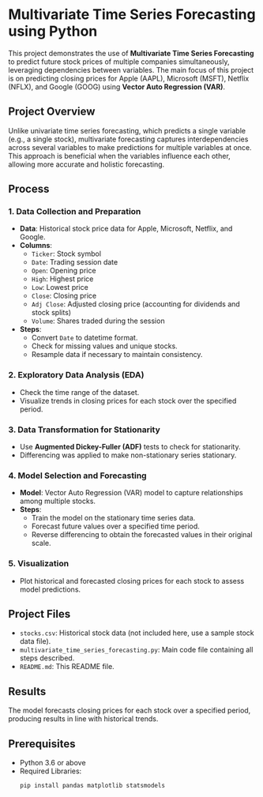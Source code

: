 # Multivariate Time Series Forecasting using Python

This project demonstrates the use of **Multivariate Time Series Forecasting** to predict future stock prices of multiple companies simultaneously, leveraging dependencies between variables. The main focus of this project is on predicting closing prices for Apple (AAPL), Microsoft (MSFT), Netflix (NFLX), and Google (GOOG) using **Vector Auto Regression (VAR)**.

## Project Overview

Unlike univariate time series forecasting, which predicts a single variable (e.g., a single stock), multivariate forecasting captures interdependencies across several variables to make predictions for multiple variables at once. This approach is beneficial when the variables influence each other, allowing more accurate and holistic forecasting.

## Process

### 1. Data Collection and Preparation
- **Data**: Historical stock price data for Apple, Microsoft, Netflix, and Google.
- **Columns**:
  - `Ticker`: Stock symbol
  - `Date`: Trading session date
  - `Open`: Opening price
  - `High`: Highest price
  - `Low`: Lowest price
  - `Close`: Closing price
  - `Adj Close`: Adjusted closing price (accounting for dividends and stock splits)
  - `Volume`: Shares traded during the session
- **Steps**:
  - Convert `Date` to datetime format.
  - Check for missing values and unique stocks.
  - Resample data if necessary to maintain consistency.

### 2. Exploratory Data Analysis (EDA)
- Check the time range of the dataset.
- Visualize trends in closing prices for each stock over the specified period.
  
### 3. Data Transformation for Stationarity
- Use **Augmented Dickey-Fuller (ADF)** tests to check for stationarity.
- Differencing was applied to make non-stationary series stationary.

### 4. Model Selection and Forecasting
- **Model**: Vector Auto Regression (VAR) model to capture relationships among multiple stocks.
- **Steps**:
  - Train the model on the stationary time series data.
  - Forecast future values over a specified time period.
  - Reverse differencing to obtain the forecasted values in their original scale.

### 5. Visualization
- Plot historical and forecasted closing prices for each stock to assess model predictions.

## Project Files

- `stocks.csv`: Historical stock data (not included here, use a sample stock data file).
- `multivariate_time_series_forecasting.py`: Main code file containing all steps described.
- `README.md`: This README file.

## Results

The model forecasts closing prices for each stock over a specified period, producing results in line with historical trends.

## Prerequisites

- Python 3.6 or above
- Required Libraries:
  ```bash
  pip install pandas matplotlib statsmodels
